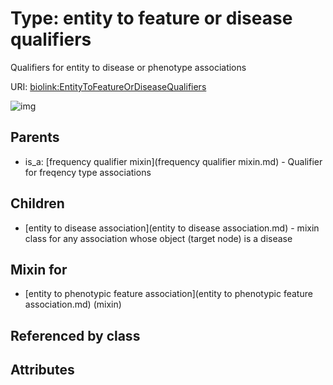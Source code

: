 
# Type: entity to feature or disease qualifiers


Qualifiers for entity to disease or phenotype associations

URI: [biolink:EntityToFeatureOrDiseaseQualifiers](https://w3id.org/biolink/vocab/EntityToFeatureOrDiseaseQualifiers)


![img](http://yuml.me/diagram/nofunky;dir:TB/class/\[EntityToPhenotypicFeatureAssociation]uses%20-.->\[EntityToFeatureOrDiseaseQualifiers],%20\[EntityToFeatureOrDiseaseQualifiers]^-\[EntityToDiseaseAssociation],%20\[FrequencyQualifierMixin]^-\[EntityToFeatureOrDiseaseQualifiers])

## Parents

 *  is_a: [frequency qualifier mixin](frequency qualifier mixin.md) - Qualifier for freqency type associations

## Children

 * [entity to disease association](entity to disease association.md) - mixin class for any association whose object (target node) is a disease

## Mixin for

 * [entity to phenotypic feature association](entity to phenotypic feature association.md) (mixin) 

## Referenced by class


## Attributes

